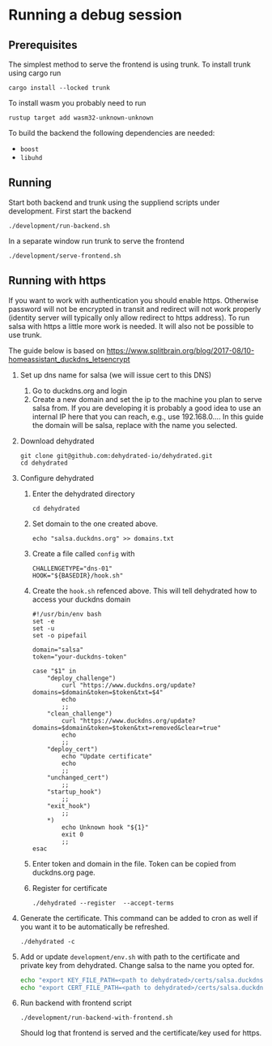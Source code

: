 # Running a debug session

## Prerequisites
The simplest method to serve the frontend is using trunk. To install trunk using cargo run

```
cargo install --locked trunk
```
To install wasm you probably need to run
```
rustup target add wasm32-unknown-unknown
```

To build the backend the following dependencies are needed:
* `boost`
* `libuhd`

## Running
Start both backend and trunk using the suppliend scripts under development. First start the backend

```shell
./development/run-backend.sh
```

In a separate window run trunk to serve the frontend

```shell
./development/serve-frontend.sh
```

## Running with https
If you want to work with authentication you should enable https. Otherwise password will not be encrypted in transit and redirect will not work properly (identity server will typically only allow redirect to https address). To run salsa with https a little more work is needed. It will also not be possible to use trunk.

The guide below is based on https://www.splitbrain.org/blog/2017-08/10-homeassistant_duckdns_letsencrypt

1. Set up dns name for salsa (we will issue cert to this DNS)

    1. Go to duckdns.org and login
    2. Create a new domain and set the ip to the machine you plan to serve salsa from. If you are developing it is probably a good idea to use an internal IP here that you can reach, e.g., use 192.168.0.... In this guide the domain will be salsa, replace with the name you selected.

2. Download dehydrated

    ```shell
    git clone git@github.com:dehydrated-io/dehydrated.git
    cd dehydrated
    ```

3. Configure dehydrated

    1. Enter the dehydrated directory
        ```shell
        cd dehydrated
        ```
    2. Set domain to the one created above.
        ```shell
        echo "salsa.duckdns.org" >> domains.txt
        ```
    3. Create a file called `config` with
        ```
        CHALLENGETYPE="dns-01"
        HOOK="${BASEDIR}/hook.sh"
        ```
    4. Create the `hook.sh` refenced above. This will tell dehydrated how to access your duckdns domain

        ```
        #!/usr/bin/env bash
        set -e
        set -u
        set -o pipefail

        domain="salsa"
        token="your-duckdns-token"

        case "$1" in
            "deploy_challenge")
                curl "https://www.duckdns.org/update?domains=$domain&token=$token&txt=$4"
                echo
                ;;
            "clean_challenge")
                curl "https://www.duckdns.org/update?domains=$domain&token=$token&txt=removed&clear=true"
                echo
                ;;
            "deploy_cert")
                echo "Update certificate"
                echo
                ;;
            "unchanged_cert")
                ;;
            "startup_hook")
                ;;
            "exit_hook")
                ;;
            *)
                echo Unknown hook "${1}"
                exit 0
                ;;
        esac
        ```

    5. Enter token and domain in the file. Token can be copied from duckdns.org page.
    6. Register for certificate

        ```shell
        ./dehydrated --register  --accept-terms
        ```

4. Generate the certificate. This command can be added to cron as well if you want it to be automatically be refreshed.

    ```
    ./dehydrated -c
    ```

5. Add or update `development/env.sh` with path to the certificate and private key from dehydrated. Change salsa to the name you opted for.

    ```bash
    echo "export KEY_FILE_PATH=<path to dehydrated>/certs/salsa.duckdns.org/privkey.pem" >> ./development/env.sh
    echo "export CERT_FILE_PATH=<path to dehydrated>/certs/salsa.duckdns.org/fullchain.pem" >> ./development/env.sh
    ```

6. Run backend with frontend script

    ```shell
    ./development/run-backend-with-frontend.sh
    ```

    Should log that frontend is served and the certificate/key used for https.
